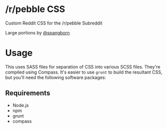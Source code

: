 /r/pebble CSS
============

Custom Reddit CSS for the /r/pebble Subreddit

Large portions by [@spangborn](https://github.com/spangborn/)

# Usage

This uses SASS files for separation of CSS into various SCSS files. They're compiled using Compass. It's easier to use `grunt` to build the resultant CSS, but you'll need the following software packages:

## Requirements

- Node.js
- npm
- grunt
- compass
